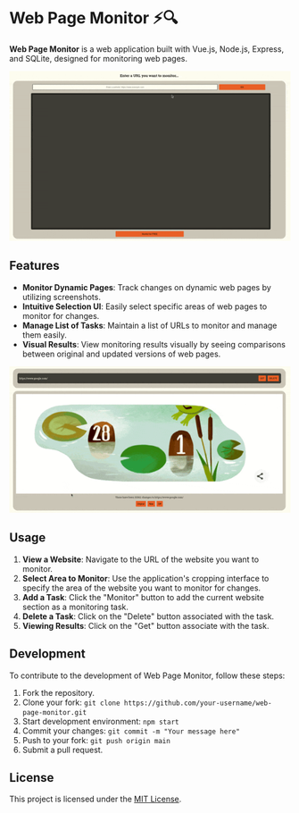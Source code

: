 # Web Page Monitor :zap::mag:

**Web Page Monitor** is a web application built with Vue.js, Node.js, Express, and SQLite, designed for monitoring web pages.

![Monitor](public/monitor_screencast2.gif)

## Features
- **Monitor Dynamic Pages**: Track changes on dynamic web pages by utilizing screenshots.
- **Intuitive Selection UI**: Easily select specific areas of web pages to monitor for changes.
- **Manage List of Tasks**: Maintain a list of URLs to monitor and manage them easily.
- **Visual Results**: View monitoring results visually by seeing comparisons between original and updated versions of web pages.

![Results](public/status_screencast.gif)

## Usage
1) **View a Website**: Navigate to the URL of the website you want to monitor.
3) **Select Area to Monitor**: Use the application's cropping interface to specify the area of the website you want to monitor for changes.
4) **Add a Task**: Click the "Monitor" button to add the current website section as a monitoring task.
5) **Delete a Task**: Click on the "Delete" button associated with the task.
6) **Viewing Results**: Click on the "Get" button associate with the task.

## Development
To contribute to the development of Web Page Monitor, follow these steps:

1) Fork the repository.
2) Clone your fork: `git clone https://github.com/your-username/web-page-monitor.git`
3) Start development environment: `npm start`
4) Commit your changes: `git commit -m "Your message here"`
5) Push to your fork: `git push origin main`
6) Submit a pull request.

## License
This project is licensed under the [MIT License](LICENSE).
